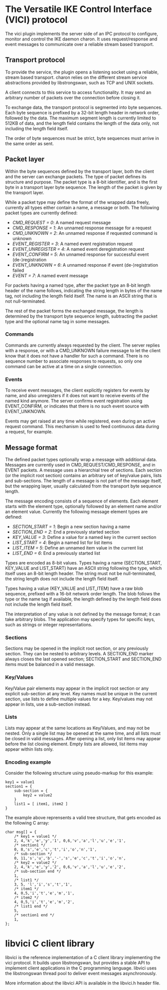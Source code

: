 # The Versatile IKE Control Interface (VICI) protocol #

The vici plugin implements the server side of an IPC protocol to configure,
monitor and control the IKE daemon charon. It uses request/response and event
messages to communicate over a reliable stream based transport.

## Transport protocol ##

To provide the service, the plugin opens a listening socket using a reliable,
stream based transport. charon relies on the different stream service
abstractions provided by libstrongswan, such as TCP and UNIX sockets.

A client connects to this service to access functionality. It may send an
arbitrary number of packets over the connection before closing it.

To exchange data, the transport protocol is segmented into byte sequences.
Each byte sequence is prefixed by a 32-bit length header in network order,
followed by the data. The maximum segment length is currently limited to 512KB
of data, and the length field contains the length of the data only, not
including the length field itself.

The order of byte sequences must be strict, byte sequences must arrive in the
same order as sent.

## Packet layer ##

Within the byte sequences defined by the transport layer, both the client
and the server can exchange packets. The type of packet defines its structure
and purpose. The packet type is a 8-bit identifier, and is the first byte
in a transport layer byte sequence. The length of the packet is given by the
transport layer.

While a packet type may define the format of the wrapped data freely, currently
all types either contain a name, a message or both. The following packet types
are currently defined:

* _CMD_REQUEST = 0_: A named request message
* _CMD_RESPONSE = 1_: An unnamed response message for a request
* _CMD_UNKNOWN = 2_: An unnamed response if requested command is unknown
* _EVENT_REGISTER = 3_: A named event registration request
* _EVENT_UNREGISTER = 4_: A named event deregistration request
* _EVENT_CONFIRM = 5_: An unnamed response for successful event (de-)registration
* _EVENT_UNKNOWN = 6_: A unnamed response if event (de-)registration failed
* _EVENT = 7_: A named event message

For packets having a named type, after the packet type an 8-bit length header
of the name follows, indicating the string length in bytes of the name tag, not
including the length field itself. The name is an ASCII string that is not
null-terminated.

The rest of the packet forms the exchanged message, the length is determined
by the transport byte sequence length, subtracting the packet type and
the optional name tag in some messages.

### Commands ###

Commands are currently always requested by the client. The server replies with
a response, or with a CMD_UNKNOWN failure message to let the client know
that it does not have a handler for such a command. There is no sequence number
to associate responses to requests, so only one command can be active at
a time on a single connection.

### Events ###

To receive event messages, the client explicitly registers for events by name,
and also unregisters if it does not want to receive events of the named kind
anymore. The server confirms event registration using EVENT_CONFIRM, or
indicates that there is no such event source with EVENT_UNKNOWN.

Events may get raised at any time while registered, even during an active
request command. This mechanism is used to feed continuous data during a request,
for example.

## Message format ##

The defined packet types optionally wrap a message with additional data.
Messages are currently used in CMD_REQUEST/CMD_RESPONSE, and in EVENT packets.
A message uses a hierarchial tree of sections. Each section (or the implicit
root section) contains an arbitrary set of key/value pairs, lists and
sub-sections. The length of a message is not part of the message itself, but
the wrapping layer, usually calculated from the transport byte sequence length.

The message encoding consists of a sequence of elements. Each element starts
with the element type, optionally followed by an element name and/or an element
value. Currently the following message element types are defined:

* _SECTION_START = 1_: Begin a new section having a name
* _SECTION_END = 2_: End a previously started section
* _KEY_VALUE = 3_: Define a value for a named key in the current section
* _LIST_START = 4_: Begin a named list for list items
* _LIST_ITEM = 5_: Define an unnamed item value in the current list
* _LIST_END = 6_: End a previously started list

Types are encoded as 8-bit values. Types having a name (SECTION_START,
KEY_VALUE and LIST_START) have an ASCII string following the type, which itself
uses an 8-bit length header. The string must not be null-terminated, the string
length does not include the length field itself.

Types having a value (KEY_VALUE and LIST_ITEM) have a raw blob sequence,
prefixed with a 16-bit network order length. The blob follows the type or the
name tag if available, the length defined by the length field does not include
the length field itself.

The interpretation of any value is not defined by the message format; it can
take arbitrary blobs. The application may specify types for specific keys, such
as strings or integer representations.

### Sections ###

Sections may be opened in the implicit root section, or any previously section.
They can be nested to arbitrary levels. A SECTION_END marker always closes
the last opened section; SECTION_START and SECTION_END items must be balanced
in a valid message.

### Key/Values ###

Key/Value pair elements may appear in the implicit root section or any explicit
sub-section at any level. Key names must be unique in the current section, use
lists to define multiple values for a key. Key/values may not appear in lists,
use a sub-section instead.

### Lists ###

Lists may appear at the same locations as Key/Values, and may not be nested.
Only a single list may be opened at the same time, and all lists must be closed
in valid messages. After opening a list, only list items may appear before the
list closing element. Empty lists are allowed, list items may appear within
lists only.

### Encoding example ###

Consider the following structure using pseudo-markup for this example:

	key1 = value1
	section1 = {
		sub-section = {
			key2 = value2
		}
		list1 = [ item1, item2 ]
	}

The example above reprensents a valid tree structure, that gets encoded as
the following C array:

	char msg[] = {
		/* key1 = value1 */
		2, 4,'k','e','y','1', 0,6,'v','a','l','u','e','1',
		/* section1 */
		0, 8,'s','e','c','t','i','o','n','1',
		/* sub-section */
		0, 11,'s','u','b','-','s','e','c','t','i','o','n',
		/* key2 = value2 */
		2, 4,'k','e','y','2', 0,6,'v','a','l','u','e','2',
		/* sub-section end */
		1,
		/* list1 */
		3, 5, 'l','i','s','t','1',
		/* item1 */
		4, 0,5,'i','t','e','m','1',
		/* item2 */
		4, 0,5,'i','t','e','m','2',
		/* list1 end */
		5,
		/* section1 end */
		1,
	};

# libvici C client library #

libvici is the reference implementation of a C client library implementing
the vici protocol. It builds upon libstrongswan, but provides a stable API
to implement client applications in the C programming language. libvici uses
the libstrongswan thread pool to deliver event messages asynchronously.

More information about the libvici API is available in the libvici.h header
file.
